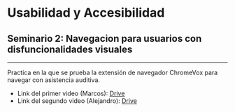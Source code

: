 # Usabilidad y Accesibilidad
## Seminario 2: Navegacion para usuarios con disfuncionalidades visuales

* * *
Practica en la que se prueba la extensión de navegador ChromeVox para navegar con asistencia auditiva.

* Link del primer video (Marcos): [Drive](https://drive.google.com/file/d/12r1kAQz6qowsuLUgyotUBPDXwJ82MewI/view?usp=sharing&authuser=1)
* Link del segundo video (Alejandro): [Drive](https://drive.google.com/file/d/11xB1cdpeSd9mdWQNaBiUi5nPzlOpcrVR/view?usp=sharing&authuser=1)
